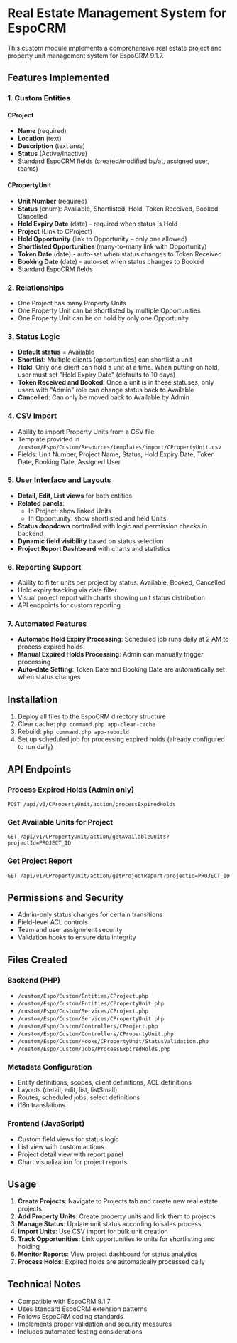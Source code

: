 # Real Estate Management System for EspoCRM

This custom module implements a comprehensive real estate project and property unit management system for EspoCRM 9.1.7.

## Features Implemented

### 1. Custom Entities

#### CProject
- **Name** (required)
- **Location** (text)
- **Description** (text area)
- **Status** (Active/Inactive)
- Standard EspoCRM fields (created/modified by/at, assigned user, teams)

#### CPropertyUnit
- **Unit Number** (required)
- **Status** (enum): Available, Shortlisted, Hold, Token Received, Booked, Cancelled
- **Hold Expiry Date** (date) - required when status is Hold
- **Project** (Link to CProject)
- **Hold Opportunity** (link to Opportunity – only one allowed)
- **Shortlisted Opportunities** (many-to-many link with Opportunity)
- **Token Date** (date) - auto-set when status changes to Token Received
- **Booking Date** (date) - auto-set when status changes to Booked
- Standard EspoCRM fields

### 2. Relationships
- One Project has many Property Units
- One Property Unit can be shortlisted by multiple Opportunities
- One Property Unit can be on hold by only one Opportunity

### 3. Status Logic
- **Default status** = Available
- **Shortlist**: Multiple clients (opportunities) can shortlist a unit
- **Hold**: Only one client can hold a unit at a time. When putting on hold, user must set "Hold Expiry Date" (defaults to 10 days)
- **Token Received and Booked**: Once a unit is in these statuses, only users with "Admin" role can change status back to Available
- **Cancelled**: Can only be moved back to Available by Admin

### 4. CSV Import
- Ability to import Property Units from a CSV file
- Template provided in `/custom/Espo/Custom/Resources/templates/import/CPropertyUnit.csv`
- Fields: Unit Number, Project Name, Status, Hold Expiry Date, Token Date, Booking Date, Assigned User

### 5. User Interface and Layouts
- **Detail, Edit, List views** for both entities
- **Related panels**:
  - In Project: show linked Units
  - In Opportunity: show shortlisted and held Units
- **Status dropdown** controlled with logic and permission checks in backend
- **Dynamic field visibility** based on status selection
- **Project Report Dashboard** with charts and statistics

### 6. Reporting Support
- Ability to filter units per project by status: Available, Booked, Cancelled
- Hold expiry tracking via date filter
- Visual project report with charts showing unit status distribution
- API endpoints for custom reporting

### 7. Automated Features
- **Automatic Hold Expiry Processing**: Scheduled job runs daily at 2 AM to process expired holds
- **Manual Expired Holds Processing**: Admin can manually trigger processing
- **Auto-date Setting**: Token Date and Booking Date are automatically set when status changes

## Installation

1. Deploy all files to the EspoCRM directory structure
2. Clear cache: `php command.php app-clear-cache`
3. Rebuild: `php command.php app-rebuild`
4. Set up scheduled job for processing expired holds (already configured to run daily)

## API Endpoints

### Process Expired Holds (Admin only)
```
POST /api/v1/CPropertyUnit/action/processExpiredHolds
```

### Get Available Units for Project
```
GET /api/v1/CPropertyUnit/action/getAvailableUnits?projectId=PROJECT_ID
```

### Get Project Report
```
GET /api/v1/CPropertyUnit/action/getProjectReport?projectId=PROJECT_ID
```

## Permissions and Security

- Admin-only status changes for certain transitions
- Field-level ACL controls
- Team and user assignment security
- Validation hooks to ensure data integrity

## Files Created

### Backend (PHP)
- `/custom/Espo/Custom/Entities/CProject.php`
- `/custom/Espo/Custom/Entities/CPropertyUnit.php`
- `/custom/Espo/Custom/Services/CProject.php`
- `/custom/Espo/Custom/Services/CPropertyUnit.php`
- `/custom/Espo/Custom/Controllers/CProject.php`
- `/custom/Espo/Custom/Controllers/CPropertyUnit.php`
- `/custom/Espo/Custom/Hooks/CPropertyUnit/StatusValidation.php`
- `/custom/Espo/Custom/Jobs/ProcessExpiredHolds.php`

### Metadata Configuration
- Entity definitions, scopes, client definitions, ACL definitions
- Layouts (detail, edit, list, listSmall)
- Routes, scheduled jobs, select definitions
- i18n translations

### Frontend (JavaScript)
- Custom field views for status logic
- List view with custom actions
- Project detail view with report panel
- Chart visualization for project reports

## Usage

1. **Create Projects**: Navigate to Projects tab and create new real estate projects
2. **Add Property Units**: Create property units and link them to projects
3. **Manage Status**: Update unit status according to sales process
4. **Import Units**: Use CSV import for bulk unit creation
5. **Track Opportunities**: Link opportunities to units for shortlisting and holding
6. **Monitor Reports**: View project dashboard for status analytics
7. **Process Holds**: Expired holds are automatically processed daily

## Technical Notes

- Compatible with EspoCRM 9.1.7
- Uses standard EspoCRM extension patterns
- Follows EspoCRM coding standards
- Implements proper validation and security measures
- Includes automated testing considerations